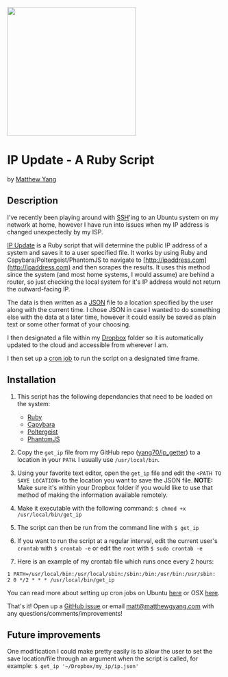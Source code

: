 <img src="https://s3.amazonaws.com/mystufftoshare/IPUPDATE+-+Logo+(1).png" width="300px" />

# IP Update - A Ruby Script
by [Matthew Yang](http://matthewgyang.com)

## Description

I've recently been playing around with [SSH](https://en.wikipedia.org/wiki/Secure_Shell)'ing to an Ubuntu system on my network at home, however I have run into issues when my IP address is changed unexpectedly by my ISP.

[IP Update](https://github.com/yang70/ip_getter) is a Ruby script that will determine the public IP address of a system and saves it to a user specified file.  It works by using Ruby and Capybara/Poltergeist/PhantomJS to navigate to [http://ipaddress.com](http://ipaddress.com) and then scrapes the results. It uses this method since the system (and most home systems, I would assume) are behind a router, so just checking the local system for it's IP address would not return the outward-facing IP.

The data is then written as a [JSON](http://www.json.org/) file to a location specified by the user along with the current time.  I chose JSON in case I wanted to do something else with the data at a later time, however it could easily be saved as plain text or some other format of your choosing.  

I then designated a file within my [Dropbox](https://www.dropbox.com) folder so it is automatically updated to the cloud and accessible from wherever I am.

I then set up a [cron job](https://help.ubuntu.com/community/CronHowto) to run the script on a designated time frame.

## Installation

1. This script has the following dependancies that need to be loaded on the system:
	* [Ruby](https://www.ruby-lang.org/en/)
	* [Capybara](https://github.com/jnicklas/capybara)
	* [Poltergeist](https://github.com/teampoltergeist/poltergeist)
	* [PhantomJS](http://phantomjs.org/)

2. Copy the `get_ip` file from my GitHub repo ([yang70/ip_getter](https://github.com/yang70/ip_getter)) to a location in your `PATH`. I usually use `/usr/local/bin`.
3. Using your favorite text editor, open the `get_ip` file and edit the `<PATH TO SAVE LOCATION>` to the location you want to save the JSON file.  __NOTE:__ Make sure it's within your Dropbox folder if you would like to use that method of making the information available remotely.
4. Make it executable with the following command: `$ chmod +x /usr/local/bin/get_ip`
4. The script can then be run from the command line with `$ get_ip`
5. If you want to run the script at a regular interval, edit the current user's `crontab` with `$ crontab -e` or edit the `root` with `$ sudo crontab -e`
6. Here is an example of my crontab file which runs once every 2 hours:

```shell
1 PATH=/usr/local/bin:/usr/local/sbin:/sbin:/bin:/usr/bin:/usr/sbin:
2 0 */2 * * * /usr/local/bin/get_ip
```

You can read more about setting up cron jobs on Ubuntu [here](https://help.ubuntu.com/community/CronHowto) or OSX [here](https://developer.apple.com/library/mac/documentation/MacOSX/Conceptual/BPSystemStartup/Chapters/ScheduledJobs.html).

That's it!  Open up a [GitHub issue](https://github.com/yang70/ip_getter/issues/new) or email [matt@matthewgyang.com](mailto:matt@matthewgyang.com) with any questions/comments/improvements!


## Future improvements

One modification I could make pretty easily is to allow the user to set the save location/file through an argument when the script is called, for example: `$ get_ip '~/Dropbox/my_ip/ip.json'`